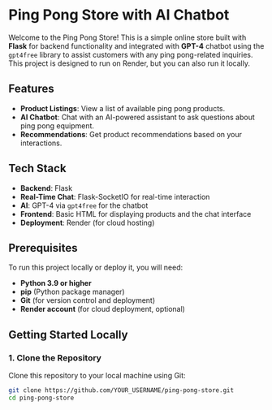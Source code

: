 # Ping Pong Store with AI Chatbot

Welcome to the Ping Pong Store! This is a simple online store built with **Flask** for backend functionality and integrated with **GPT-4** chatbot using the `gpt4free` library to assist customers with any ping pong-related inquiries. This project is designed to run on Render, but you can also run it locally.

## Features

- **Product Listings**: View a list of available ping pong products.
- **AI Chatbot**: Chat with an AI-powered assistant to ask questions about ping pong equipment.
- **Recommendations**: Get product recommendations based on your interactions.

## Tech Stack

- **Backend**: Flask
- **Real-Time Chat**: Flask-SocketIO for real-time interaction
- **AI**: GPT-4 via `gpt4free` for the chatbot
- **Frontend**: Basic HTML for displaying products and the chat interface
- **Deployment**: Render (for cloud hosting)

## Prerequisites

To run this project locally or deploy it, you will need:

- **Python 3.9 or higher**
- **pip** (Python package manager)
- **Git** (for version control and deployment)
- **Render account** (for cloud deployment, optional)

## Getting Started Locally

### 1. Clone the Repository

Clone this repository to your local machine using Git:

```bash
git clone https://github.com/YOUR_USERNAME/ping-pong-store.git
cd ping-pong-store
